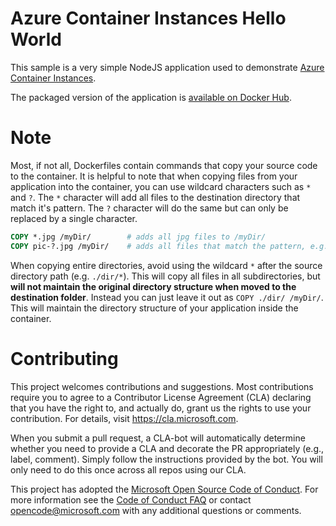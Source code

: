 # Azure Container Instances Hello World

This sample is a very simple NodeJS application used to demonstrate [Azure Container Instances](https://azure.microsoft.com/services/container-instances/).

The packaged version of the application is [available on Docker Hub](https://hub.docker.com/r/microsoft/aci-helloworld/).

# Note

Most, if not all, Dockerfiles contain commands that copy your source code to the container. It is helpful to note that when copying files from your application into the container, you can use wildcard characters such as `*` and `?`. The `*` character will add all files to the destination directory that match it's pattern. The `?` character will do the same but can only be replaced by a single character.

```Dockerfile
COPY *.jpg /myDir/        # adds all jpg files to /myDir/
COPY pic-?.jpg /myDir/    # adds all files that match the pattern, e.g. pic-1.jpg, pic-2.jpg
```

When copying entire directories, avoid using the wildcard `*` after the source directory path (e.g. `./dir/*`). This will copy all files in all subdirectories, but **will not maintain the original directory structure when moved to the destination folder**. Instead you can just leave it out as `COPY ./dir/ /myDir/`. This will maintain the directory structure of your application inside the container.

# Contributing

This project welcomes contributions and suggestions.  Most contributions require you to agree to a
Contributor License Agreement (CLA) declaring that you have the right to, and actually do, grant us
the rights to use your contribution. For details, visit https://cla.microsoft.com.

When you submit a pull request, a CLA-bot will automatically determine whether you need to provide
a CLA and decorate the PR appropriately (e.g., label, comment). Simply follow the instructions
provided by the bot. You will only need to do this once across all repos using our CLA.

This project has adopted the [Microsoft Open Source Code of Conduct](https://opensource.microsoft.com/codeofconduct/).
For more information see the [Code of Conduct FAQ](https://opensource.microsoft.com/codeofconduct/faq/) or
contact [opencode@microsoft.com](mailto:opencode@microsoft.com) with any additional questions or comments.
